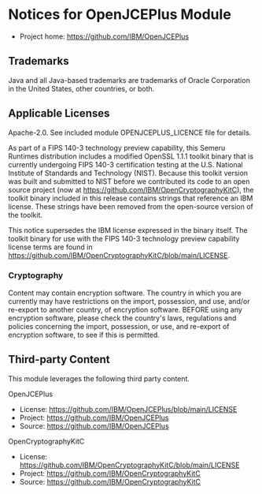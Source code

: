 # Notices for OpenJCEPlus Module

* Project home: https://github.com/IBM/OpenJCEPlus

## Trademarks

Java and all Java-based trademarks are trademarks of Oracle Corporation in the United States, other countries, or both.

## Applicable Licenses

Apache-2.0. See included module OPENJCEPLUS_LICENCE file for details.

As part of a FIPS 140-3 technology preview capability, this Semeru Runtimes distribution includes a modified OpenSSL 1.1.1 toolkit binary that is currently
undergoing FIPS 140-3 certification testing at the U.S. National Institute of Standards and Technology (NIST). Because this toolkit version was built and
submitted to NIST before we contributed its code to an open source project (now at https://github.com/IBM/OpenCryptographyKitC), the toolkit binary included in
this release contains strings that reference an IBM license. These strings have been removed from the open-source version of the toolkit.

This notice supersedes the IBM license expressed in the binary itself. The toolkit binary for use with the FIPS 140-3 technology preview capability license
terms are found in https://github.com/IBM/OpenCryptographyKitC/blob/main/LICENSE.

### Cryptography

Content may contain encryption software. The country in which you are currently may have restrictions on the import, possession, and use, and/or re-export to
another country, of encryption software. BEFORE using any encryption software, please check the country's laws, regulations and policies concerning the import,
possession, or use, and re-export of encryption software, to see if this is permitted.

## Third-party Content

This module leverages the following third party content.

OpenJCEPlus

* License: https://github.com/IBM/OpenJCEPlus/blob/main/LICENSE
* Project: https://github.com/IBM/OpenJCEPlus
* Source: https://github.com/IBM/OpenJCEPlus

OpenCryptographyKitC

* License: https://github.com/IBM/OpenCryptographyKitC/blob/main/LICENSE
* Project: https://github.com/IBM/OpenCryptographyKitC
* Source: https://github.com/IBM/OpenCryptographyKitC